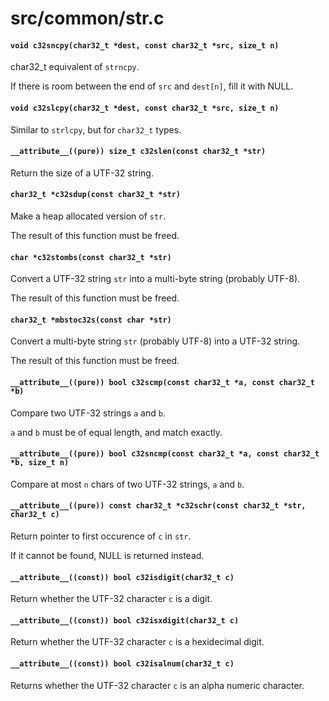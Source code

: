 # src/common/str.c

#### `void c32sncpy(char32_t *dest, const char32_t *src, size_t n)`
char32_t equivalent of `strncpy`.

If there is room between the end of `src` and `dest[n]`, fill it with NULL.

#### `void c32slcpy(char32_t *dest, const char32_t *src, size_t n)`
Similar to `strlcpy`, but for `char32_t` types.

#### `__attribute__((pure)) size_t c32slen(const char32_t *str)`
Return the size of a UTF-32 string.

#### `char32_t *c32sdup(const char32_t *str)`
Make a heap allocated version of `str`.

The result of this function must be freed.

#### `char *c32stombs(const char32_t *str)`
Convert a UTF-32 string `str` into a multi-byte string (probably UTF-8).

The result of this function must be freed.

#### `char32_t *mbstoc32s(const char *str)`
Convert a multi-byte string `str` (probably UTF-8) into a UTF-32 string.

The result of this function must be freed.

#### `__attribute__((pure)) bool c32scmp(const char32_t *a, const char32_t *b)`
Compare two UTF-32 strings `a` and `b`.

`a` and `b` must be of equal length, and match exactly.

#### `__attribute__((pure)) bool c32sncmp(const char32_t *a, const char32_t *b, size_t n)`
Compare at most `n` chars of two UTF-32 strings, `a` and `b`.

#### `__attribute__((pure)) const char32_t *c32schr(const char32_t *str, char32_t c)`
Return pointer to first occurence of `c` in `str`.

If it cannot be found, NULL is returned instead.

#### `__attribute__((const)) bool c32isdigit(char32_t c)`
Return whether the UTF-32 character `c` is a digit.

#### `__attribute__((const)) bool c32isxdigit(char32_t c)`
Return whether the UTF-32 character `c` is a hexidecimal digit.

#### `__attribute__((const)) bool c32isalnum(char32_t c)`
Returns whether the UTF-32 character `c` is an alpha numeric character.

